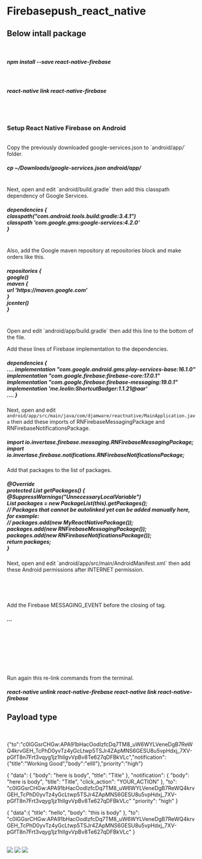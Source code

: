 # Firebasepush_react_native

 

<h2> Below intall package </h2><br>
<h5>npm install --save react-native-firebase </h5>
<br>
<h5>react-native link react-native-firebase </h5>
<br><br>
<h3>Setup React Native Firebase on Android</h3>
<br>
Copy the previously downloaded google-services.json to `android/app/` folder.
<h5>cp ~/Downloads/google-services.json android/app/</h5>
<br>
Next, open and edit `android/build.gradle` then add this classpath dependency of Google Services.
<h5>dependencies {
 <br>
    classpath("com.android.tools.build:gradle:3.4.1")
 <br>
    classpath 'com.google.gms:google-services:4.2.0'
 <br>
}</h5>
<br>
Also, add the Google maven repository at repositories block and make orders like this.
<h5>repositories {<br>
    google()<br>
    maven {<br>
        url 'https://maven.google.com'<br>
    }<br>
    jcenter()<br>
}</h5>
<br>
Open and edit `android/app/build.gradle` then add this line to the bottom of the file.
<br>
<h5apply plugin: "com.google.gms.google-services"</5>

Add these lines of Firebase implementation to the dependencies.
<h5>
dependencies {<br>
    ....
    implementation "com.google.android.gms:play-services-base:16.1.0"<br>
    implementation "com.google.firebase:firebase-core:17.0.1"<br>
    implementation "com.google.firebase:firebase-messaging:19.0.1"<br>
    implementation 'me.leolin:ShortcutBadger:1.1.21@aar'<br>
    ....
}</h5>

Next, open and edit `android/app/src/main/java/com/djamware/reactnative/MainApplication.java` then add these imports of RNFirebaseMessagingPackage and  RNFirebaseNotificationsPackage.
<h5>import io.invertase.firebase.messaging.RNFirebaseMessagingPackage;<br>
import io.invertase.firebase.notifications.RNFirebaseNotificationsPackage;<br>
</h5>
Add that packages to the list of packages.<br>
<h5>@Override<br>
protected List<ReactPackage> getPackages() {<br>
  @SuppressWarnings("UnnecessaryLocalVariable")<br>
  List<ReactPackage> packages = new PackageList(this).getPackages();<br>
  // Packages that cannot be autolinked yet can be added manually here, for example:<br>
  // packages.add(new MyReactNativePackage());<br>
  packages.add(new RNFirebaseMessagingPackage());<br>
  packages.add(new RNFirebaseNotificationsPackage());<br>
  return packages;<br>
}</h5>
Next, open and edit `android/app/src/main/AndroidManifest.xml` then add these Android permissions after INTERNET permission.
<h5><uses-permission android:name="android.permission.RECEIVE_BOOT_COMPLETED" /><br>
<uses-permission android:name="android.permission.VIBRATE" /></h5><br>
Add the Firebase MESSAGING_EVENT before the closing of <application> tag.<br>
<h5><application ...>
  ...<br>
  <service android:name="io.invertase.firebase.messaging.RNFirebaseMessagingService"><br>
    <intent-filter><br>
      <action android:name="com.google.firebase.MESSAGING_EVENT" /><br>
    </intent-filter><br>
  </service><br>
</application></h5><br>
 
Run again this re-link commands from the terminal.
<h5>react-native unlink react-native-firebase
react-native link react-native-firebase</h5>

<h2>Payload type </h2>
<br><br>
{"to":"c0lGGsrCHGw:APA91bHacOodIzfcDq7TM8_uW6WYLVeneDgB7ReWQ4krvGEH_TcPhD0yvTz4yGcLtwp5TSJr4ZApMNS6GESU8u5vpHdxj_7XV-pGfT8n7Frt3vqyg1jz1hllgvVpBv8Te627qDFBkVLc","notification":{"title":"Working Good","body":"ellll"},"priority":"high"}

{
 "data": {
  "body": "here is body",
  "title": "Title"
 },
"notification": {
  "body": "here is body",
  "title": "Title",
  "click_action": "YOUR_ACTION"
 },
 "to": "c0lGGsrCHGw:APA91bHacOodIzfcDq7TM8_uW6WYLVeneDgB7ReWQ4krvGEH_TcPhD0yvTz4yGcLtwp5TSJr4ZApMNS6GESU8u5vpHdxj_7XV-pGfT8n7Frt3vqyg1jz1hllgvVpBv8Te627qDFBkVLc"
"priority": "high"
}

{
  "data":{
    "title": "hello",
    "body": "this is body"
  },
  "to": "c0lGGsrCHGw:APA91bHacOodIzfcDq7TM8_uW6WYLVeneDgB7ReWQ4krvGEH_TcPhD0yvTz4yGcLtwp5TSJr4ZApMNS6GESU8u5vpHdxj_7XV-pGfT8n7Frt3vqyg1jz1hllgvVpBv8Te627qDFBkVLc"
}
<br><br>



<img src="https://github.com/chaudharybharat/Firebasepush_react_native/blob/master/screen_1.jpg">
<img src="https://github.com/chaudharybharat/Firebasepush_react_native/blob/master/screen_3.jpg">
<img src="https://github.com/chaudharybharat/Firebasepush_react_native/blob/master/screen_2.jpg">
